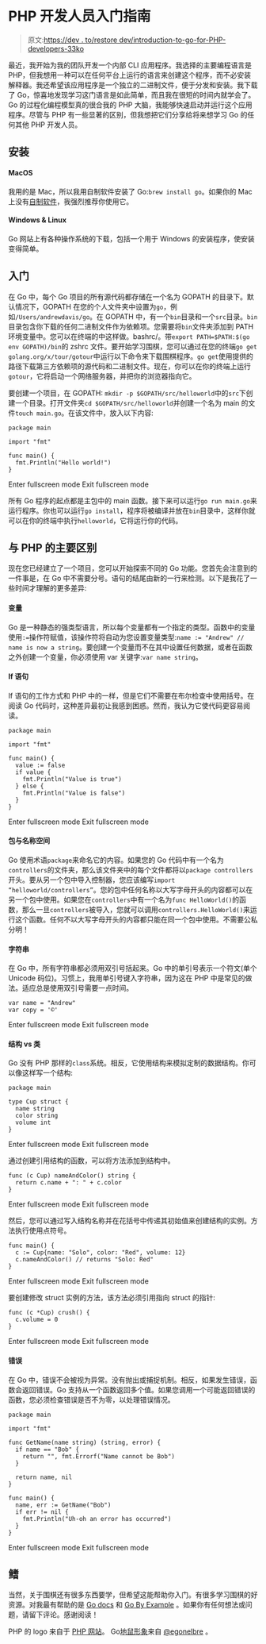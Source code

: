 # PHP 开发人员入门指南

> 原文:[https://dev . to/restore dev/introduction-to-go-for-PHP-developers-33ko](https://dev.to/restoreddev/introduction-to-go-for-php-developers-33ko)

最近，我开始为我的团队开发一个内部 CLI 应用程序。我选择的主要编程语言是 PHP，但我想用一种可以在任何平台上运行的语言来创建这个程序，而不必安装解释器。我还希望该应用程序是一个独立的二进制文件，便于分发和安装。我下载了 Go，惊喜地发现学习这门语言是如此简单，而且我在很短的时间内就学会了。Go 的过程化编程模型真的很合我的 PHP 大脑，我能够快速启动并运行这个应用程序。尽管与 PHP 有一些显著的区别，但我想把它们分享给将来想学习 Go 的任何其他 PHP 开发人员。

## 安装

#### MacOS

我用的是 Mac，所以我用自制软件安装了 Go:`brew install go`。如果你的 Mac 上没有[自制软件](https://brew.sh/)，我强烈推荐你使用它。

#### Windows & Linux

Go 网站上有各种操作系统的下载，包括一个用于 Windows 的安装程序，使安装变得简单。

## 入门

在 Go 中，每个 Go 项目的所有源代码都存储在一个名为 GOPATH 的目录下。默认情况下，GOPATH 在您的个人文件夹中设置为`go`，例如`/Users/andrewdavis/go`。在 GOPATH 中，有一个`bin`目录和一个`src`目录。`bin`目录包含你下载的任何二进制文件作为依赖项。您需要将`bin`文件夹添加到 PATH 环境变量中。您可以在终端的中这样做。bashrc/。带`export PATH=$PATH:$(go env GOPATH)/bin`的 zshrc 文件。要开始学习围棋，您可以通过在您的终端`go get golang.org/x/tour/gotour`中运行以下命令来下载围棋程序。`go get`使用提供的路径下载第三方依赖项的源代码和二进制文件。现在，你可以在你的终端上运行`gotour`，它将启动一个网络服务器，并把你的浏览器指向它。

要创建一个项目，在 GOPATH: `mkdir -p $GOPATH/src/helloworld`中的`src`下创建一个目录。打开文件夹`cd $GOPATH/src/helloworld`并创建一个名为 main 的文件`touch main.go`。在该文件中，放入以下内容:

```
package main

import "fmt"

func main() {
  fmt.Println("Hello world!")
} 
```

Enter fullscreen mode Exit fullscreen mode

所有 Go 程序的起点都是主包中的 main 函数。接下来可以运行`go run main.go`来运行程序。你也可以运行`go install`，程序将被编译并放在`bin`目录中，这样你就可以在你的终端中执行`helloworld`，它将运行你的代码。

## 与 PHP 的主要区别

现在您已经建立了一个项目，您可以开始探索不同的 Go 功能。您首先会注意到的一件事是，在 Go 中不需要分号。语句的结尾由新的一行来检测。以下是我花了一些时间才理解的更多差异:

#### 变量

Go 是一种静态的强类型语言，所以每个变量都有一个指定的类型。函数中的变量使用`:=`操作符赋值，该操作符将自动为您设置变量类型:`name := "Andrew" // name is now a string`。要创建一个变量而不在其中设置任何数据，或者在函数之外创建一个变量，你必须使用 var 关键字:`var name string`。

#### If 语句

If 语句的工作方式和 PHP 中的一样，但是它们不需要在布尔检查中使用括号。在阅读 Go 代码时，这种差异最初让我感到困惑。然而，我认为它使代码更容易阅读。

```
package main

import "fmt"

func main() {
  value := false
  if value {
    fmt.Println("Value is true")
  } else {
    fmt.Println("Value is false")
  }
} 
```

Enter fullscreen mode Exit fullscreen mode

#### 包与名称空间

Go 使用术语`package`来命名它的内容。如果您的 Go 代码中有一个名为`controllers`的文件夹，那么该文件夹中的每个文件都将以`package controllers`开头。要从另一个包中导入控制器，您应该编写`import “helloworld/controllers”`。您的包中任何名称以大写字母开头的内容都可以在另一个包中使用。如果您在`controllers`中有一个名为`func HelloWorld()`的函数，那么一旦`controllers`被导入，您就可以调用`controllers.HelloWorld()`来运行这个函数。任何不以大写字母开头的内容都只能在同一个包中使用。不需要公私分明！

#### 字符串

在 Go 中，所有字符串都必须用双引号括起来。Go 中的单引号表示一个符文(单个 Unicode 码位)。习惯上，我用单引号键入字符串，因为这在 PHP 中是常见的做法。适应总是使用双引号需要一点时间。

```
var name = "Andrew"
var copy = '©' 
```

Enter fullscreen mode Exit fullscreen mode

#### 结构 vs 类

Go 没有 PHP 那样的`class`系统。相反，它使用结构来模拟定制的数据结构。你可以像这样写一个结构:

```
package main

type Cup struct {
  name string
  color string
  volume int
} 
```

Enter fullscreen mode Exit fullscreen mode

通过创建引用结构的函数，可以将方法添加到结构中。

```
func (c Cup) nameAndColor() string {
  return c.name + ": " + c.color
} 
```

Enter fullscreen mode Exit fullscreen mode

然后，您可以通过写入结构名称并在花括号中传递其初始值来创建结构的实例。方法执行使用点符号。

```
func main() {
  c := Cup{name: "Solo", color: "Red", volume: 12}
  c.nameAndColor() // returns "Solo: Red"
} 
```

Enter fullscreen mode Exit fullscreen mode

要创建修改 struct 实例的方法，该方法必须引用指向 struct 的指针:

```
func (c *Cup) crush() {
  c.volume = 0
} 
```

Enter fullscreen mode Exit fullscreen mode

#### 错误

在 Go 中，错误不会被视为异常。没有抛出或捕捉机制。相反，如果发生错误，函数会返回错误。Go 支持从一个函数返回多个值。如果您调用一个可能返回错误的函数，您必须检查错误是否不为零，以处理错误情况。

```
package main

import "fmt"

func GetName(name string) (string, error) {
  if name == "Bob" {
    return "", fmt.Errorf("Name cannot be Bob")
  }

  return name, nil
}

func main() {
  name, err := GetName("Bob")
  if err != nil {
    fmt.Println("Uh-oh an error has occurred")
  }
} 
```

Enter fullscreen mode Exit fullscreen mode

## 鳍

当然，关于围棋还有很多东西要学，但希望这能帮助你入门。有很多学习围棋的好资源。对我最有帮助的是 [Go docs](https://golang.org/doc/) 和 [Go By Example](https://gobyexample.com/) 。如果你有任何想法或问题，请留下评论。感谢阅读！

PHP 的 logo 来自于 [PHP 网站](http://php.net/download-logos.php)。
Go[地鼠形象](https://github.com/egonelbre/gophers)来自 [@egonelbre](https://twitter.com/@egonelbre) 。